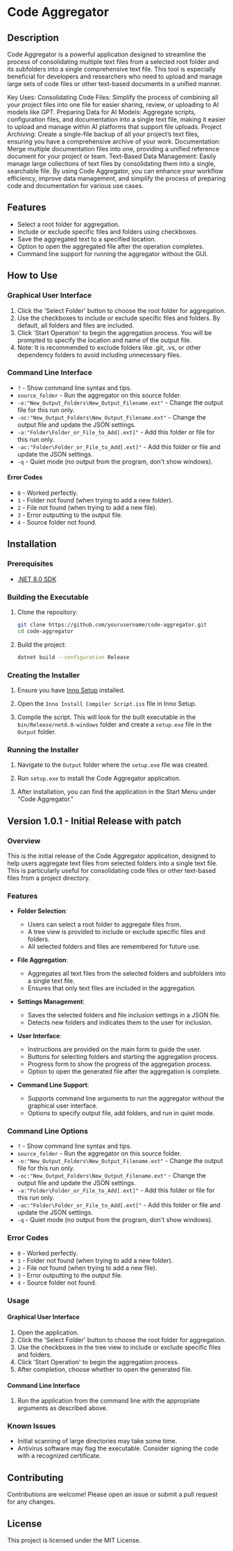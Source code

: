 # Code Aggregator

## Description
Code Aggregator is a powerful application designed to streamline the process of consolidating multiple text files from a selected root folder and its subfolders into a single comprehensive text file. This tool is especially beneficial for developers and researchers who need to upload and manage large sets of code files or other text-based documents in a unified manner.

Key Uses:
Consolidating Code Files: Simplify the process of combining all your project files into one file for easier sharing, review, or uploading to AI models like GPT.
Preparing Data for AI Models: Aggregate scripts, configuration files, and documentation into a single text file, making it easier to upload and manage within AI platforms that support file uploads.
Project Archiving: Create a single-file backup of all your project’s text files, ensuring you have a comprehensive archive of your work.
Documentation: Merge multiple documentation files into one, providing a unified reference document for your project or team.
Text-Based Data Management: Easily manage large collections of text files by consolidating them into a single, searchable file.
By using Code Aggregator, you can enhance your workflow efficiency, improve data management, and simplify the process of preparing code and documentation for various use cases.

## Features

- Select a root folder for aggregation.
- Include or exclude specific files and folders using checkboxes.
- Save the aggregated text to a specified location.
- Option to open the aggregated file after the operation completes.
- Command line support for running the aggregator without the GUI.

## How to Use

### Graphical User Interface

1. Click the 'Select Folder' button to choose the root folder for aggregation.
2. Use the checkboxes to include or exclude specific files and folders. By default, all folders and files are included.
3. Click 'Start Operation' to begin the aggregation process. You will be prompted to specify the location and name of the output file.
4. Note: It is recommended to exclude folders like .git, .vs, or other dependency folders to avoid including unnecessary files.

### Command Line Interface

- `?` - Show command line syntax and tips.
- `source_folder` - Run the aggregator on this source folder.
- `-o:"New_Output_Folders\New_Output_Filename.ext"` - Change the output file for this run only.
- `-oc:"New_Output_Folders\New_Output_Filename.ext"` - Change the output file and update the JSON settings.
- `-a:"Folder\Folder_or_File_to_Add[.ext]"` - Add this folder or file for this run only.
- `-ac:"Folder\Folder_or_File_to_Add[.ext]"` - Add this folder or file and update the JSON settings.
- `-q` - Quiet mode (no output from the program, don't show windows).

#### Error Codes

- `0` - Worked perfectly.
- `1` - Folder not found (when trying to add a new folder).
- `2` - File not found (when trying to add a new file).
- `3` - Error outputting to the output file.
- `4` - Source folder not found.

## Installation

### Prerequisites

- [.NET 8.0 SDK](https://dotnet.microsoft.com/download/dotnet/8.0)

### Building the Executable

1. Clone the repository:

    ```sh
    git clone https://github.com/yourusername/code-aggregator.git
    cd code-aggregator
    ```

2. Build the project:

    ```sh
    dotnet build --configuration Release
    ```

### Creating the Installer

1. Ensure you have [Inno Setup](https://jrsoftware.org/isinfo.php) installed.

2. Open the `Inno Install Compiler Script.iss` file in Inno Setup.

3. Compile the script. This will look for the built executable in the `bin/Release/net8.0-windows` folder and create a `setup.exe` file in the `Output` folder.

### Running the Installer

1. Navigate to the `Output` folder where the `setup.exe` file was created.

2. Run `setup.exe` to install the Code Aggregator application.

3. After installation, you can find the application in the Start Menu under "Code Aggregator."

## Version 1.0.1 - Initial Release with patch

### Overview

This is the initial release of the Code Aggregator application, designed to help users aggregate text files from selected folders into a single text file. This is particularly useful for consolidating code files or other text-based files from a project directory.

### Features

- **Folder Selection**: 
  - Users can select a root folder to aggregate files from.
  - A tree view is provided to include or exclude specific files and folders.
  - All selected folders and files are remembered for future use.
  
- **File Aggregation**:
  - Aggregates all text files from the selected folders and subfolders into a single text file.
  - Ensures that only text files are included in the aggregation.
  
- **Settings Management**:
  - Saves the selected folders and file inclusion settings in a JSON file.
  - Detects new folders and indicates them to the user for inclusion.
  
- **User Interface**:
  - Instructions are provided on the main form to guide the user.
  - Buttons for selecting folders and starting the aggregation process.
  - Progress form to show the progress of the aggregation process.
  - Option to open the generated file after the aggregation is complete.

- **Command Line Support**:
  - Supports command line arguments to run the aggregator without the graphical user interface.
  - Options to specify output file, add folders, and run in quiet mode.

### Command Line Options

- `?` - Show command line syntax and tips.
- `source_folder` - Run the aggregator on this source folder.
- `-o:"New_Output_Folders\New_Output_Filename.ext"` - Change the output file for this run only.
- `-oc:"New_Output_Folders\New_Output_Filename.ext"` - Change the output file and update the JSON settings.
- `-a:"Folder\Folder_or_File_to_Add[.ext]"` - Add this folder or file for this run only.
- `-ac:"Folder\Folder_or_File_to_Add[.ext]"` - Add this folder or file and update the JSON settings.
- `-q` - Quiet mode (no output from the program, don't show windows).

### Error Codes

- `0` - Worked perfectly.
- `1` - Folder not found (when trying to add a new folder).
- `2` - File not found (when trying to add a new file).
- `3` - Error outputting to the output file.
- `4` - Source folder not found.

### Usage

#### Graphical User Interface

1. Open the application.
2. Click the 'Select Folder' button to choose the root folder for aggregation.
3. Use the checkboxes in the tree view to include or exclude specific files and folders.
4. Click 'Start Operation' to begin the aggregation process.
5. After completion, choose whether to open the generated file.

#### Command Line Interface

1. Run the application from the command line with the appropriate arguments as described above.

### Known Issues

- Initial scanning of large directories may take some time.
- Antivirus software may flag the executable. Consider signing the code with a recognized certificate.

## Contributing

Contributions are welcome! Please open an issue or submit a pull request for any changes.

## License

This project is licensed under the MIT License.
